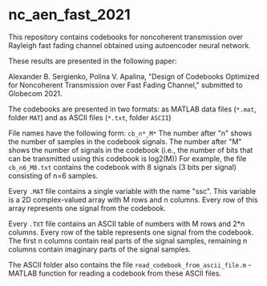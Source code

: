 # nc_aen_fast_2021
This repository contains codebooks for noncoherent transmission over Rayleigh fast fading channel obtained using autoencoder neural network.

These results are presented in the following paper:

Alexander B. Sergienko, Polina V. Apalina, "Design of Codebooks Optimized for Noncoherent Transmission over Fast Fading Channel," submitted to Globecom 2021.

The codebooks are presented in two formats: as MATLAB data files (`*.mat`, folder `MAT`) and as ASCII files (`*.txt`, folder `ASCII`)

File names have the following form: `cb_n*_M*`
The number after "n" shows the number of samples in the codebook signals.
The number after "M" shows the number of signals in the codebook (i.e., the number of bits that can be transmitted using this codebook is log2(M))
For example, the file `cb_n6_M8.txt` contains the codebook with 8 signals (3 bits per signal) consisting of n=6 samples.

Every `.MAT` file contains a single variable with the name "ssc". This variable is a 2D complex-valued array with M rows and n columns. Every row of this array represents one signal from the codebook.

Every `.TXT` file contains an ASCII table of numbers with M rows and 2*n columns. Every row of the table represents one signal from the codebook. The first n columns contain real parts of the signal samples, remaining n columns contain imaginary parts of the signal samples. 

The ASCII folder also contains the file `read_codebook_from_ascii_file.m` - MATLAB function for reading a codebook from these ASCII files.
